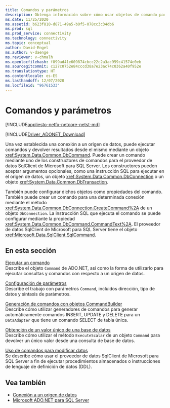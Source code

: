 ```yaml
---
title: Comandos y parámetros
description: Obtenga información sobre cómo usar objetos de comando para el proveedor de datos SqlClient de Microsoft para SQL Server para ejecutar comandos y devolver resultados de un origen de datos.
ms.date: 11/25/2020
ms.assetid: b623f810-d871-49a5-b0f5-078cc3c34db6
ms.prod: sql
ms.prod_service: connectivity
ms.technology: connectivity
ms.topic: conceptual
author: David-Engel
ms.author: v-daenge
ms.reviewer: v-chmalh
ms.openlocfilehash: f899ad41e609874cbcc22c2a3ac959c41574e0eb
ms.sourcegitcommit: c127c0752e84cccd38a7e23ac74c0362a40f952e
ms.translationtype: HT
ms.contentlocale: es-ES
ms.lasthandoff: 12/07/2020
ms.locfileid: "96761533"
---
```

# <a name="commands-and-parameters"></a>Comandos y parámetros

[!INCLUDE[appliesto-netfx-netcore-netst-md](../../includes/appliesto-netfx-netcore-netst-md.md)]

[!INCLUDE[Driver_ADONET_Download](../../includes/driver_adonet_download.md)]

Una vez establecida una conexión a un origen de datos, puede ejecutar comandos y devolver resultados desde el mismo mediante un objeto <xref:System.Data.Common.DbCommand>. Puede crear un comando mediante uno de los constructores de comandos para el proveedor de datos SqlClient de Microsoft para SQL Server. Los constructores pueden aceptar argumentos opcionales, como una instrucción SQL para ejecutar en el origen de datos, un objeto <xref:System.Data.Common.DbConnection> o un objeto <xref:System.Data.Common.DbTransaction>.

También puede configurar dichos objetos como propiedades del comando. También puede crear un comando para una determinada conexión mediante el método <xref:System.Data.Common.DbConnection.CreateCommand%2A> de un objeto `DbConnection`. La instrucción SQL que ejecuta el comando se puede configurar mediante la propiedad <xref:System.Data.Common.DbCommand.CommandText%2A>. El proveedor de datos SqlClient de Microsoft para SQL Server tiene el objeto <xref:Microsoft.Data.SqlClient.SqlCommand>.

## <a name="in-this-section"></a>En esta sección

[Ejecutar un comando](execute-command.md)  
Describe el objeto `Command` de ADO.NET, así como la forma de utilizarlo para ejecutar consultas y comandos con respecto a un origen de datos.

[Configuración de parámetros](configure-parameters.md)  
Describe el trabajo con parámetros `Command`, incluidos dirección, tipo de datos y sintaxis de parámetros.

[Generación de comandos con objetos CommandBuilder](generate-commands-with-commandbuilders.md)  
Describe cómo utilizar generadores de comandos para generar automáticamente comandos INSERT, UPDATE y DELETE para un `DataAdapter` que tiene un comando SELECT de tabla única.

[Obtención de un valor único de una base de datos](obtain-single-value-from-database.md)  
Describe cómo utilizar el método `ExecuteScalar` de un objeto `Command` para devolver un único valor desde una consulta de base de datos.

[Uso de comandos para modificar datos](use-commands-to-modify-data.md)  
Se describe cómo usar el proveedor de datos SqlClient de Microsoft para SQL Server a fin de ejecutar procedimientos almacenados o instrucciones de lenguaje de definición de datos (DDL).

## <a name="see-also"></a>Vea también

- [Conexión a un origen de datos](connecting-to-data-source.md)
- [Microsoft ADO.NET para SQL Server](microsoft-ado-net-sql-server.md)
